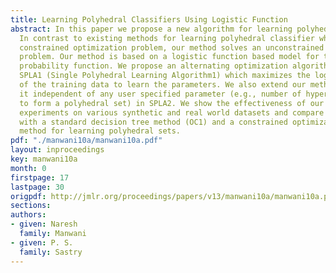 ```yaml
---
title: Learning Polyhedral Classifiers Using Logistic Function
abstract: In this paper we propose a new algorithm for learning polyhedral classifiers.
  In contrast to existing methods for learning polyhedral classifier which solve a
  constrained optimization problem, our method solves an unconstrained optimization
  problem. Our method is based on a logistic function based model for the posterior
  probability function. We propose an alternating optimization algorithm, namely,
  SPLA1 (Single Polyhedral Learning Algorithm1) which maximizes the loglikelihood
  of the training data to learn the parameters. We also extend our method to make
  it independent of any user specified parameter (e.g., number of hyperplanes required
  to form a polyhedral set) in SPLA2. We show the effectiveness of our approach with
  experiments on various synthetic and real world datasets and compare our approach
  with a standard decision tree method (OC1) and a constrained optimization based
  method for learning polyhedral sets.
pdf: "./manwani10a/manwani10a.pdf"
layout: inproceedings
key: manwani10a
month: 0
firstpage: 17
lastpage: 30
origpdf: http://jmlr.org/proceedings/papers/v13/manwani10a/manwani10a.pdf
sections: 
authors:
- given: Naresh
  family: Manwani
- given: P. S.
  family: Sastry
---
```

